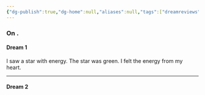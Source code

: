 ```yaml
---
{"dg-publish":true,"dg-home":null,"aliases":null,"tags":["dreamreviews"],"permalink":"/notes/07-journals-calender/dream-notes/may/13-05-2015/","dgPassFrontmatter":true,"updated":"2025-05-19T10:27:31.226+05:30"}
---
```



### On .

#### Dream 1

I saw a star with energy. The star was green. I felt the energy from my heart.

---
#### Dream 2

